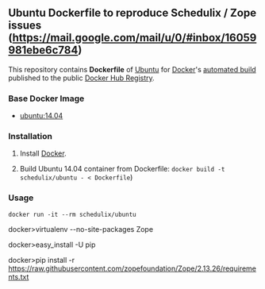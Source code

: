 ## Ubuntu Dockerfile to reproduce Schedulix / Zope issues (https://mail.google.com/mail/u/0/#inbox/16059981ebe6c784)


This repository contains **Dockerfile** of [Ubuntu](http://www.ubuntu.com/) for [Docker](https://www.docker.com/)'s [automated build](https://registry.hub.docker.com/u/dockerfile/ubuntu/) published to the public [Docker Hub Registry](https://registry.hub.docker.com/).


### Base Docker Image

* [ubuntu:14.04](https://registry.hub.docker.com/u/library/ubuntu/)


### Installation

1. Install [Docker](https://www.docker.com/).

2. Build Ubuntu 14.04 container from Dockerfile: `docker build -t schedulix/ubuntu - < Dockerfile`)


### Usage

    docker run -it --rm schedulix/ubuntu
    
docker>virtualenv --no-site-packages Zope 

docker>easy_install -U pip

docker>pip install -r https://raw.githubusercontent.com/zopefoundation/Zope/2.13.26/requirements.txt
